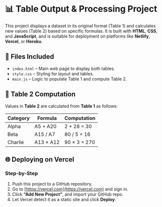 
# 📊 Table Output & Processing Project

This project displays a dataset in its original format (Table 1) and calculates new values (Table 2) based on specific formulas. It is built with **HTML**, **CSS**, and **JavaScript**, and is suitable for deployment on platforms like **Netlify**, **Vercel**, or **Heroku**.

## 📁 Files Included

- `index.html` – Main web page to display both tables.
- `style.css` – Styling for layout and tables.
- `main.js` – Logic to populate Table 1 and compute Table 2.

## 🧮 Table 2 Computation

Values in **Table 2** are calculated from **Table 1** as follows:

| Category | Formula       | Computation |
|----------|---------------|-------------|
| Alpha    | A5 + A20      | 2 + 28 = 30 |
| Beta     | A15 / A7      | 80 / 5 = 16 |
| Charlie  | A13 × A12     | 90 × 3 = 270 |


## 🌐 Deploying on Vercel

### Step-by-Step

1. Push this project to a GitHub repository.
2. Go to [https://vercel.com](https://vercel.com) and sign in.
3. Click **“Add New Project”**, and import your GitHub repo.
4. Let Vercel detect it as a static site and click **Deploy**.
```
